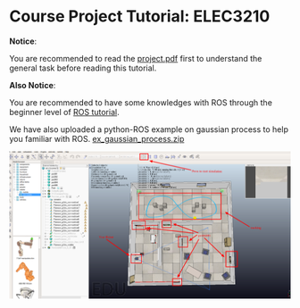 # Course Project Tutorial: ELEC3210

**Notice**:

You are recommended to read the [project.pdf](https://canvas.ust.hk/courses/29268/files/folder/project) first to understand the general task before reading this tutorial.

**Also Notice**:

You are recommended to have some knowledges with ROS through the beginner level of [ROS tutorial](http://wiki.ros.org/ROS/Tutorials).

We have also uploaded a python-ROS example on gaussian process to help you familiar with ROS. [ex_gaussian_process.zip](https://canvas.ust.hk/courses/29268/files/folder/code)

![image](images/screenshot.png)